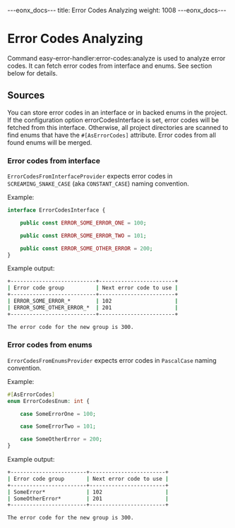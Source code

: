 ---eonx_docs---
title: Error Codes Analyzing
weight: 1008
---eonx_docs---

# Error Codes Analyzing

Command easy-error-handler:error-codes:analyze is used to analyze error codes. It can fetch error codes from interface and enums. See section below for details.

## Sources

You can store error codes in an interface or in backed enums in the project.
If the configuration option errorCodesInterface is set, error codes will be fetched from this interface. Otherwise, all project directories are scanned to find enums that have the `#[AsErrorCodes]` attribute. Error codes from all found enums will be
merged.

### Error codes from interface

`ErrorCodesFromInterfaceProvider` expects error codes in `SCREAMING_SNAKE_CASE` (aka `CONSTANT_CASE`) naming convention.

Example:

```php
interface ErrorCodesInterface {

    public const ERROR_SOME_ERROR_ONE = 100;

    public const ERROR_SOME_ERROR_TWO = 101;

    public const ERROR_SOME_OTHER_ERROR = 200;
}
```

Example output:

```bash
+---------------------------+------------------------+
| Error code group          | Next error code to use |
+---------------------------+------------------------+
| ERROR_SOME_ERROR_*        | 102                    |
| ERROR_SOME_OTHER_ERROR_*  | 201                    |
+---------------------------+------------------------+

The error code for the new group is 300.

```

### Error codes from enums

`ErrorCodesFromEnumsProvider` expects error codes in `PascalCase` naming convention.

Example:

```php
#[AsErrorCodes]
enum ErrorCodesEnum: int {

    case SomeErrorOne = 100;

    case SomeErrorTwo = 101;

    case SomeOtherError = 200;
}
```

Example output:

```bash
+------------------------+------------------------+
| Error code group       | Next error code to use |
+------------------------+------------------------+
| SomeError*             | 102                    |
| SomeOtherError*        | 201                    |
+------------------------+------------------------+

The error code for the new group is 300.
```
